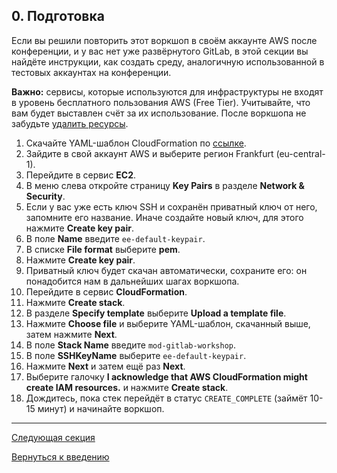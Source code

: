 ## 0. Подготовка

Если вы решили повторить этот воркшоп в своём аккаунте AWS после конференции, и у вас нет уже развёрнутого GitLab, в этой секции вы найдёте инструкции, как создать среду, аналогичную использованной в тестовых аккаунтах на конференции.

**Важно:** сервисы, которые используются для инфраструктуры не входят в уровень бесплатного пользования AWS (Free Tier). Учитывайте, что вам будет выставлен счёт за их использование. После воркшопа не забудьте [удалить ресурсы](Section8.md).

1. Скачайте YAML-шаблон CloudFormation по [ссылке](GitLabDeploy.yml).
2. Зайдите в свой аккаунт AWS и выберите регион Frankfurt (eu-central-1).
3. Перейдите в сервис **EC2**.
4. В меню слева откройте страницу **Key Pairs** в разделе **Network & Security**.
5. Если у вас уже есть ключ SSH и сохранён приватный ключ от него, запомните его название. Иначе создайте новый ключ, для этого нажмите **Create key pair**.
6. В поле **Name** введите `ee-default-keypair`.
7. В списке **File format** выберите **pem**.
8. Нажмите **Create key pair**.
9. Приватный ключ будет скачан автоматически, сохраните его: он понадобится нам в дальнейших шагах воркшопа.
10. Перейдите в сервис **CloudFormation**.
11. Нажмите **Create stack**.
12. В разделе **Specify template** выберите **Upload a template file**.
13. Нажмите **Choose file** и выберите YAML-шаблон, скачанный выше, затем нажмите **Next**.
14. В поле **Stack Name** введите `mod-gitlab-workshop`.
15. В поле **SSHKeyName** выберите `ee-default-keypair`.
16. Нажмите **Next** и затем ещё раз **Next**.
17. Выберите галочку **I acknowledge that AWS CloudFormation might create IAM resources.** и нажмите **Create stack**.
18. Дождитесь, пока стек перейдёт в статус `CREATE_COMPLETE` (займёт 10-15 минут) и начинайте воркшоп.

---

[Следующая секция](Section1.md)

[Вернуться к введению](../README.md)